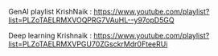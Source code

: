 GenAI playlist KrishNaik : https://www.youtube.com/playlist?list=PLZoTAELRMXVOQPRG7VAuHL--y97opD5GQ


Deep learning Krishnaik : https://www.youtube.com/playlist?list=PLZoTAELRMXVPGU70ZGsckrMdr0FteeRUi


